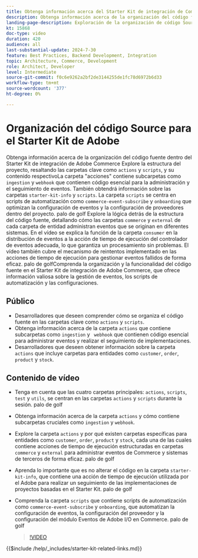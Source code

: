 ```yaml
---
title: Obtenga información acerca del Starter Kit de integración de Commerce con carpetas clave y scripts de automatización explicados
description: Obtenga información acerca de la organización del código fuente en Commerce Integration starter kit. palo de golf
landing-page-description: Exploración de la organización de código Source en un Starter Kit de integración de Commerce
kt: 15868
doc-type: video
duration: 420
audience: all
last-substantial-update: 2024-7-30
feature: Best Practices, Backend Development, Integration
topic: Architecture, Commerce, Development
role: Architect, Developer
level: Intermediate
source-git-commit: f0c6e9262a2bf2de3144255de1fc78d6972b6d33
workflow-type: tm+mt
source-wordcount: '377'
ht-degree: 0%

---
```


# Organización del código Source para el Starter Kit de Adobe

Obtenga información acerca de la organización del código fuente dentro del Starter Kit de integración de Adobe Commerce&#x200B; Explore la estructura del proyecto, resaltando las carpetas clave como `actions` y `scripts`, y su contenido respectivo&#x200B; La carpeta &quot;acciones&quot; contiene subcarpetas como `ingestion` y `webhook` que contienen código esencial para la administración y el seguimiento de eventos. También obtendrá información sobre las carpetas `starter-kit-info` y `scripts`. La carpeta `scripts` se centra en scripts de automatización como `commerce-event-subscribe` y `onboarding` que optimizan la configuración de eventos y la configuración de proveedores dentro del proyecto.
palo de golf
Explore la lógica detrás de la estructura del código fuente, detallando cómo las carpetas `commerce` y `external` de cada carpeta de entidad administran eventos que se originan en diferentes sistemas. En el vídeo se explica la función de la carpeta `consumer` en la distribución de eventos a la acción de tiempo de ejecución del controlador de eventos adecuada, lo que garantiza un procesamiento sin problemas. El vídeo también cubre el mecanismo de reintentos implementado en las acciones de tiempo de ejecución para gestionar eventos fallidos de forma eficaz. palo de golfComprenda la organización y la funcionalidad del código fuente en el Starter Kit de integración de Adobe Commerce, que ofrece información valiosa sobre la gestión de eventos, los scripts de automatización y las configuraciones.

## Público

* Desarrolladores que deseen comprender cómo se organiza el código fuente en las carpetas clave como `actions` y `scripts`.
* Obtenga información acerca de la carpeta `actions` que contiene subcarpetas como `ingestion` y ` webhook` que contienen código esencial para administrar eventos y realizar el seguimiento de implementaciones.
* Desarrolladores que deseen obtener información sobre la carpeta `actions` que incluye carpetas para entidades como `customer`, `order`, `product` y `stock`.

## Contenido de vídeo

* Tenga en cuenta que las cuatro carpetas principales: `actions`, `scripts`, `test` y `utils`, se centran en las carpetas `actions` y `scripts` durante la sesión. palo de golf
* Obtenga información acerca de la carpeta `actions` y cómo contiene subcarpetas cruciales como `ingestion` y `webhook`.
* Explore la carpeta `actions` y por qué existen carpetas específicas para entidades como `customer`, `order`, `product` y `stock`, cada una de las cuales contiene acciones de tiempo de ejecución estructuradas en carpetas `commerce` y `external` para administrar eventos de Commerce y sistemas de terceros de forma eficaz. palo de golf
* Aprenda lo importante que es no alterar el código en la carpeta `starter-kit-info`, que contiene una acción de tiempo de ejecución utilizada por el Adobe para realizar un seguimiento de las implementaciones de proyectos basadas en el Starter Kit. palo de golf
* Comprenda la carpeta `scripts` que contiene scripts de automatización como `commerce-event-subscribe` y `onboarding`, que automatizan la configuración de eventos, la configuración del proveedor y la configuración del módulo Eventos de Adobe I/O en Commerce. palo de golf

  >[!VIDEO](https://video.tv.adobe.com/v/3431691?learn=on)

{{$include /help/_includes/starter-kit-related-links.md}}
